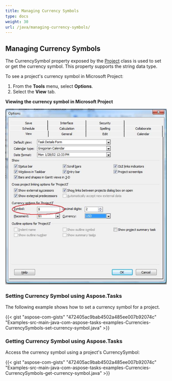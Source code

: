 ```yaml
---
title: Managing Currency Symbols
type: docs
weight: 30
url: /java/managing-currency-symbols/
---
```


## **Managing Currency Symbols**
The CurrencySymbol property exposed by the [Project](https://apireference.aspose.com/tasks//java/com.aspose.tasks/project) class is used to set or get the currency symbol. This property supports the string data type.

To see a project's currency symbol in Microsoft Project:

1. From the **Tools** menu, select **Options**.
1. Select the **View** tab.

**Viewing the currency symbol in Microsoft Project** 

![todo:image_alt_text](managing-currency-symbols_1.png)

### **Setting Currency Symbol using Aspose.Tasks**
The following example shows how to set a currency symbol for a project.

{{< gist "aspose-com-gists" "472405ac9bab4502a485ee007b92074c" "Examples-src-main-java-com-aspose-tasks-examples-Currencies-CurrencySymbols-set-currency-symbol.java" >}}

### **Getting Currency Symbol using Aspose.Tasks**
Access the currency symbol using a project's CurrencySymbol:

{{< gist "aspose-com-gists" "472405ac9bab4502a485ee007b92074c" "Examples-src-main-java-com-aspose-tasks-examples-Currencies-CurrencySymbols-get-currency-symbol.java" >}}
